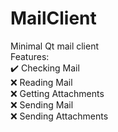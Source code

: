 # MailClient
Minimal Qt mail client  
Features:  
:heavy_check_mark: Checking Mail  
:x: Reading Mail  
:x: Getting Attachments  
:x: Sending Mail  
:x: Sending Attachments  
